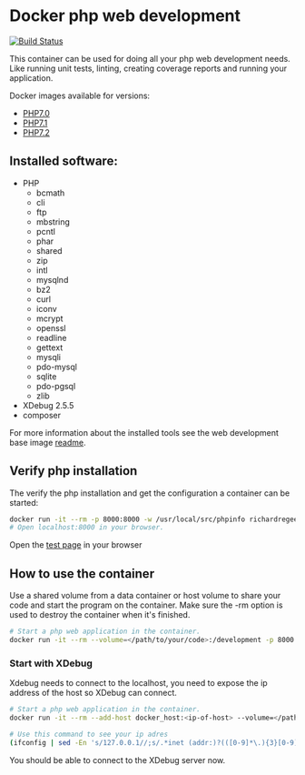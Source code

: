 # Docker php web development
[![Build Status](https://travis-ci.org/richardregeer/docker-php-development.svg?branch=master)](https://travis-ci.org/richardregeer/docker-php-development)

This container can be used for doing all your php web development needs. Like running unit tests, linting, creating coverage reports and running your application.

Docker images available for versions:
- [PHP7.0](./php-7.0)
- [PHP7.1](./php-7.1)
- [PHP7.2](./php-7.2)

## Installed software:
 - PHP
    - bcmath
    - cli
    - ftp
    - mbstring
    - pcntl
    - phar
    - shared
    - zip
    - intl
    - mysqlnd
    - bz2
    - curl
    - iconv
    - mcrypt
    - openssl
    - readline
    - gettext
    - mysqli
    - pdo-mysql
    - sqlite
    - pdo-pgsql
    - zlib
 - XDebug 2.5.5
 - composer

For more information about the installed tools see the web development base image [readme](https://github.com/richardregeer/docker-web-development).

## Verify php installation
The verify the php installation and get the configuration a container can be started:
```bash
docker run -it --rm -p 8000:8000 -w /usr/local/src/phpinfo richardregeer/web-development:php-<version> php -S 0.0.0.0:8000
# Open localhost:8000 in your browser.
```
Open the [test page](http://localhost:8000) in your browser

## How to use the container
Use a shared volume from a data container or host volume to share your code and start the program on the container.
Make sure the -rm option is used to destroy the container when it's finished.

```bash
# Start a php web application in the container.
docker run -it --rm --volume=</path/to/your/code>:/development -p 8000:8000 richardregeer/web-development:php-<version> php -S 0.0.0.0:8000
```

### Start with XDebug
Xdebug needs to connect to the localhost, you need to expose the ip address of the host so XDebug can connect.
```bash
# Start a php web application in the container.
docker run -it --rm --add-host docker_host:<ip-of-host> --volume=</path/to/your/code>:/development -p 8000:8000 richardregeer/web-development:php-<version> php -S 0.0.0.0:8000

# Use this command to see your ip adres
(ifconfig | sed -En 's/127.0.0.1//;s/.*inet (addr:)?(([0-9]*\.){3}[0-9]*).*/\2/p' | sed -n 1p)
```
You should be able to connect to the XDebug server now.
